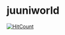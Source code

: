 # juuniworld
[![HitCount](http://hits.dwyl.com/loveru030/juuniworld.svg)](http://hits.dwyl.com/loveru030/juuniworld)
